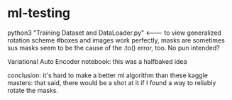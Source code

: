# ml-testing
python3 "Training Dataset and DataLoader.py"            <--- to view generalized rotation scheme #boxes and images work perfectly, masks are sometimes sus
masks seem to be the cause of the .to() error, too. No pun intended?

Variational Auto Encoder notebook: this was a halfbaked idea


conclusion: it's hard to make a better ml algorithm than these kaggle masters: that said, there would be a shot at it if I found a way to reliably rotate the masks.
